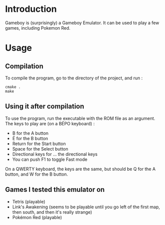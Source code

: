 <!-- README.md --- 
;; 
;; Filename: README.md
;; Author: Jules <archjules>
;; Created: Thu Dec 29 19:37:03 2016 (+0100)
;; Last-Updated: Thu Jan 12 18:21:22 2017 (+0100)
;;           By: Jules <archjules>
 -->

# Introduction
Gameboy is (surprisingly) a Gameboy Emulator. It can be used to play a few games, including Pokemon Red.

# Usage
## Compilation
To compile the program, go to the directory of the project, and run :

	cmake .
	make

## Using it after compilation
To use the program, run the executable with the ROM file as an argument. The keys to play are (on a BÉPO keyboard) :

 * B for the A button
 * É for the B button
 * Return for the Start button
 * Space for the Select button
 * Directional keys for … the directional keys
 * You can push F1 to toggle Fast mode
 
On a QWERTY keyboard, the keys are the same, but should be Q for the A button, and W for the B button.

## Games I tested this emulator on
 
 * Tetris (playable)
 * Link's Awakening (seems to be playable until you go left of the first map, then south, and then it's really strange)
 * Pokémon Red (playable)
